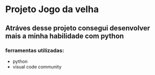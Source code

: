 # Projeto Jogo da velha
## Atráves desse projeto consegui desenvolver mais a minha habilidade com python

### ferramentas utilizadas:
 - python
 - visual code community
